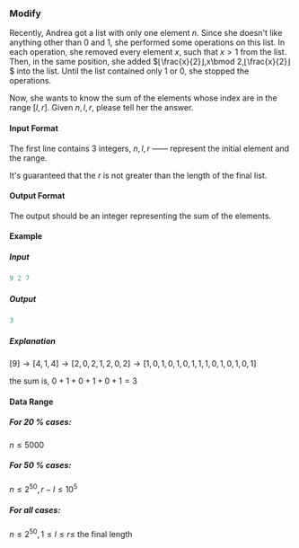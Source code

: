 ### Modify

Recently, Andrea got a list with only one element $n$. Since she doesn't like anything other than 0 and 1, she performed some operations on this list. In each operation, she removed every element $x$, such that $x>1$ from the list. Then, in the same position, she added $⌊\frac{x}{2}⌋,x\bmod 2,⌊\frac{x}{2}⌋$ into the list. Until the list contained only 1 or 0, she stopped the operations.

Now, she wants to know the sum of the elements whose index are in the range $[l,r]$. Given $n, l, r$, please tell her the answer.

#### Input Format

The first line contains 3 integers, $n, l, r$ —— represent the initial element and the range.

It's guaranteed that the $r$ is not greater than the length of the final list.

#### Output Format

The output should be an integer representing the sum of the elements.

#### Example

##### Input

```mathematica
9 2 7
```

##### Output

```mathematica
3
```

##### Explanation

$[9]→[4,1,4]→[2,0,2,1,2,0,2]→[1,0,1,0,1,0,1,1,1,0,1,0,1,0,1]$

the sum is, $0+1+0+1+0+1=3$

#### Data Range

##### For 20 % cases:

$n≤5000$

##### For 50 % cases:

$n≤2^{50},r−l≤10^5$

##### For all cases:

$n≤2^{50}, 1≤l≤r≤$ the final length